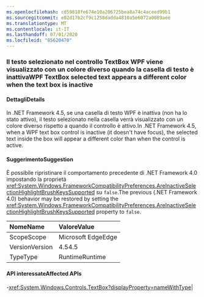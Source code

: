 ```yaml
---
ms.openlocfilehash: cd59818fe674e10a206725bea8a74c4aceed99b1
ms.sourcegitcommit: e02d17b2cf9c1258dadda4810a5e6072a0089aee
ms.translationtype: MT
ms.contentlocale: it-IT
ms.lasthandoff: 07/01/2020
ms.locfileid: "85620470"
---
```

### <a name="wpf-textbox-selected-text-appears-a-different-color-when-the-text-box-is-inactive"></a><span data-ttu-id="ae140-101">Il testo selezionato nel controllo TextBox WPF viene visualizzato con un colore diverso quando la casella di testo è inattiva</span><span class="sxs-lookup"><span data-stu-id="ae140-101">WPF TextBox selected text appears a different color when the text box is inactive</span></span>

#### <a name="details"></a><span data-ttu-id="ae140-102">Dettagli</span><span class="sxs-lookup"><span data-stu-id="ae140-102">Details</span></span>

<span data-ttu-id="ae140-103">In .NET Framework 4.5, se una casella di testo WPF è inattiva (non ha lo stato attivo), il testo selezionato nella casella verrà visualizzato con un colore diverso rispetto a quando il controllo è attivo.</span><span class="sxs-lookup"><span data-stu-id="ae140-103">In .NET Framework 4.5, when a WPF text box control is inactive (it doesn't have focus), the selected text inside the box will appear a different color than when the control is active.</span></span>

#### <a name="suggestion"></a><span data-ttu-id="ae140-104">Suggerimento</span><span class="sxs-lookup"><span data-stu-id="ae140-104">Suggestion</span></span>

<span data-ttu-id="ae140-105">È possibile ripristinare il comportamento precedente di .NET Framework 4.0 impostando la proprietà <xref:System.Windows.FrameworkCompatibilityPreferences.AreInactiveSelectionHighlightBrushKeysSupported> su <code>false</code>.</span><span class="sxs-lookup"><span data-stu-id="ae140-105">The previous (.NET Framework 4.0) behavior may be restored by setting the <xref:System.Windows.FrameworkCompatibilityPreferences.AreInactiveSelectionHighlightBrushKeysSupported> property to <code>false</code>.</span></span>

| <span data-ttu-id="ae140-106">Nome</span><span class="sxs-lookup"><span data-stu-id="ae140-106">Name</span></span>    | <span data-ttu-id="ae140-107">Valore</span><span class="sxs-lookup"><span data-stu-id="ae140-107">Value</span></span>       |
|:--------|:------------|
| <span data-ttu-id="ae140-108">Scope</span><span class="sxs-lookup"><span data-stu-id="ae140-108">Scope</span></span>   |<span data-ttu-id="ae140-109">Microsoft Edge</span><span class="sxs-lookup"><span data-stu-id="ae140-109">Edge</span></span>|
|<span data-ttu-id="ae140-110">Version</span><span class="sxs-lookup"><span data-stu-id="ae140-110">Version</span></span>|<span data-ttu-id="ae140-111">4.5</span><span class="sxs-lookup"><span data-stu-id="ae140-111">4.5</span></span>|
|<span data-ttu-id="ae140-112">Type</span><span class="sxs-lookup"><span data-stu-id="ae140-112">Type</span></span>|<span data-ttu-id="ae140-113">Runtime</span><span class="sxs-lookup"><span data-stu-id="ae140-113">Runtime</span></span>

#### <a name="affected-apis"></a><span data-ttu-id="ae140-114">API interessate</span><span class="sxs-lookup"><span data-stu-id="ae140-114">Affected APIs</span></span>

-<xref:System.Windows.Controls.TextBox?displayProperty=nameWithType></li></ul>|
